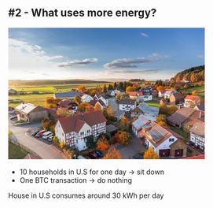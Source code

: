 ## #2 - What uses more energy?

![](./resources/img/village.jpeg)

- 10 households in U.S for one day -> sit down
- One BTC transaction -> do nothing

House in U.S consumes around 30 kWh per day  <!-- .element: class="fragment" style="color:green" -->